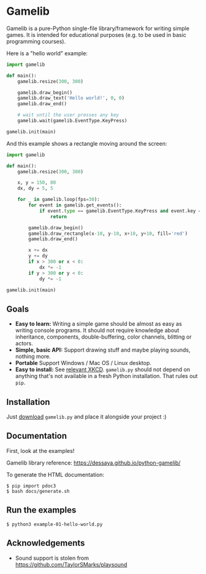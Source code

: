 # Gamelib

Gamelib is a pure-Python single-file library/framework for writing simple games. It is
intended for educational purposes (e.g. to be used in basic programming courses).

Here is a "hello world" example:

```python
import gamelib

def main():
    gamelib.resize(300, 300)

    gamelib.draw_begin()
    gamelib.draw_text('Hello world!', 0, 0)
    gamelib.draw_end()

    # wait until the user presses any key
    gamelib.wait(gamelib.EventType.KeyPress)

gamelib.init(main)
```

And this example shows a rectangle moving around the screen:

```python
import gamelib

def main():
    gamelib.resize(300, 300)

    x, y = 150, 80
    dx, dy = 5, 5

    for _ in gamelib.loop(fps=30):
        for event in gamelib.get_events():
            if event.type == gamelib.EventType.KeyPress and event.key == 'q':
                return

        gamelib.draw_begin()
        gamelib.draw_rectangle(x-10, y-10, x+10, y+10, fill='red')
        gamelib.draw_end()

        x += dx
        y += dy
        if x > 300 or x < 0:
            dx *= -1
        if y > 300 or y < 0:
            dy *= -1

gamelib.init(main)
```

## Goals

* **Easy to learn:** Writing a simple game should be almost as easy as writing console
  programs. It should not require knowledge about inheritance, components, double-buffering,
  color channels, blitting or actors.
* **Simple, basic API:** Support drawing stuff and maybe playing sounds, nothing more.
* **Portable** Support Windows / Mac OS / Linux desktop.
* **Easy to install:** See [relevant XKCD](https://xkcd.com/1987/). `gamelib.py` should
  not depend on anything that's not available in a fresh Python installation.
  That rules out `pip`.

## Installation

Just [download](https://raw.githubusercontent.com/dessaya/python-gamelib/master/gamelib.py)
`gamelib.py` and place it alongside your project :)

## Documentation

First, look at the examples!

Gamelib library reference: https://dessaya.github.io/python-gamelib/

To generate the HTML documentation:

```
$ pip import pdoc3
$ bash docs/generate.sh
```

## Run the examples

```
$ python3 example-01-hello-world.py
```

## Acknowledgements

* Sound support is stolen from https://github.com/TaylorSMarks/playsound

